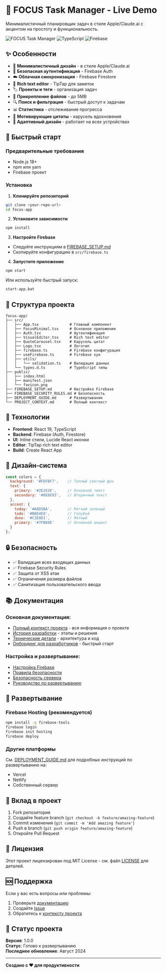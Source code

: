 # 🎯 FOCUS Task Manager - Live Demo

Минималистичный планировщик задач в стиле Apple/Claude.ai с акцентом на простоту и функциональность.

![FOCUS Task Manager](https://img.shields.io/badge/React-19-blue?style=for-the-badge&logo=react)
![TypeScript](https://img.shields.io/badge/TypeScript-5-blue?style=for-the-badge&logo=typescript)
![Firebase](https://img.shields.io/badge/Firebase-10-orange?style=for-the-badge&logo=firebase)

## ✨ Особенности

- 🎨 **Минималистичный дизайн** - в стиле Apple/Claude.ai
- 🔐 **Безопасная аутентификация** - Firebase Auth
- ☁️ **Облачная синхронизация** - Firebase Firestore
- 📝 **Rich text editor** - TipTap для заметок
- 🏷️ **Проекты и теги** - организация задач
- 📎 **Прикрепление файлов** - до 5MB
- 🔍 **Поиск и фильтрация** - быстрый доступ к задачам
- 📊 **Статистика** - отслеживание прогресса
- 💬 **Мотивирующие цитаты** - карусель вдохновения
- 📱 **Адаптивный дизайн** - работает на всех устройствах

## 🚀 Быстрый старт

### Предварительные требования
- Node.js 18+ 
- npm или yarn
- Firebase проект

### Установка

1. **Клонируйте репозиторий**
```bash
git clone <your-repo-url>
cd focus-app
```

2. **Установите зависимости**
```bash
npm install
```

3. **Настройте Firebase**
- Следуйте инструкциям в [FIREBASE_SETUP.md](./FIREBASE_SETUP.md)
- Скопируйте конфигурацию в `src/firebase.ts`

4. **Запустите приложение**
```bash
npm start
```

Или используйте быстрый запуск:
```bash
start-app.bat
```

## 📁 Структура проекта

```
focus-app/
├── src/
│   ├── App.tsx              # Главный компонент
│   ├── FocusMinimal.tsx     # Основное приложение
│   ├── Auth.tsx             # Аутентификация
│   ├── VisualEditor.tsx     # Rich text editor
│   ├── QuoteCarousel.tsx    # Карусель цитат
│   ├── Logo.tsx             # Логотип
│   ├── firebase.ts          # Firebase конфигурация
│   ├── useFirebase.ts       # Firebase хук
│   ├── utils/
│   │   └── validation.ts    # Валидация данных
│   └── types.d.ts           # TypeScript типы
├── public/
│   ├── index.html
│   ├── manifest.json
│   └── favicon.png
├── FIREBASE_SETUP.md        # Настройка Firebase
├── FIREBASE_SECURITY_RULES.md # Безопасность
├── DEPLOYMENT_GUIDE.md      # Развертывание
└── PROJECT_CONTEXT.md       # Полный контекст
```

## 🔧 Технологии

- **Frontend**: React 19, TypeScript
- **Backend**: Firebase (Auth, Firestore)
- **UI**: Inline стили, Lucide React иконки
- **Editor**: TipTap rich text editor
- **Build**: Create React App

## 🎨 Дизайн-система

```javascript
const colors = {
  background: '#FDFBF7',    // Теплый светлый фон
  text: {
    primary: '#2E2E2E',     // Основной текст
    secondary: '#8E8E93',   // Вторичный текст
  },
  accent: {
    today: '#A8D5BA',       // Мягкий зеленый
    todo: '#B8D4E8',        // Голубой
    done: '#C3E8D1',        // Мятный
    primary: '#7FB69E'      // Основной акцент
  }
};
```

## 🔒 Безопасность

- ✅ Валидация всех входящих данных
- ✅ Firebase Security Rules
- ✅ Защита от XSS атак
- ✅ Ограничения размера файлов
- ✅ Санитизация пользовательского ввода

## 📚 Документация

### **Основная документация:**
- [Полный контекст проекта](./PROJECT_CONTEXT.md) - вся информация о проекте
- [История разработки](./DEVELOPMENT_HISTORY.md) - этапы и решения
- [Технические детали](./TECHNICAL_DETAILS.md) - архитектура и код
- [Онбординг для разработчиков](./ONBOARDING.md) - быстрый старт

### **Настройка и развертывание:**
- [Настройка Firebase](./FIREBASE_SETUP.md)
- [Правила безопасности](./FIREBASE_SECURITY_RULES.md)
- [Безопасность сервера](./SERVER_SECURITY.md)
- [Руководство по развертыванию](./DEPLOYMENT_GUIDE.md)

## 🚀 Развертывание

### Firebase Hosting (рекомендуется)
```bash
npm install -g firebase-tools
firebase login
firebase init hosting
firebase deploy
```

### Другие платформы
См. [DEPLOYMENT_GUIDE.md](./DEPLOYMENT_GUIDE.md) для подробных инструкций по развертыванию на:
- Vercel
- Netlify
- Собственный сервер

## 🤝 Вклад в проект

1. Fork репозитория
2. Создайте feature branch (`git checkout -b feature/amazing-feature`)
3. Commit изменения (`git commit -m 'Add amazing feature'`)
4. Push в branch (`git push origin feature/amazing-feature`)
5. Откройте Pull Request

## 📄 Лицензия

Этот проект лицензирован под MIT License - см. файл [LICENSE](LICENSE) для деталей.

## 🆘 Поддержка

Если у вас есть вопросы или проблемы:

1. Проверьте [документацию](./FIREBASE_SETUP.md)
2. Создайте [Issue](../../issues)
3. Обратитесь к [контексту проекта](./PROJECT_CONTEXT.md)

## 🎯 Статус проекта

**Версия**: 1.0.0  
**Статус**: Готово к развертыванию  
**Последнее обновление**: Август 2024

---

**Создано с ❤️ для продуктивности**
